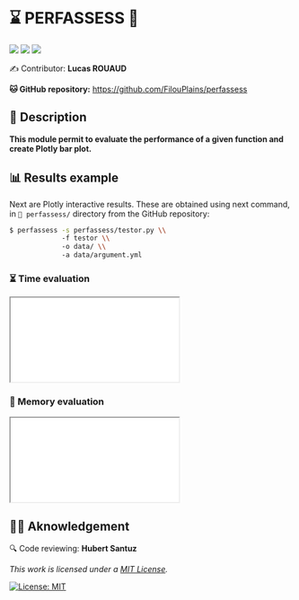 <div id="to-center">

<h1>⌛️ PERFASSESS 💾</h1>

<p>
    <a href="https://www.python.org/downloads/release/python-397/"><img src="https://img.shields.io/badge/python-%E2%89%A5_3.11.5-blue.svg"/></a>
    <a href="https://docs.conda.io/en/latest/miniconda.html"><img src="https://img.shields.io/badge/miniconda-%E2%89%A5_23.11.0-green.svg"/></a>
    <a href="https://opensource.org/licenses/MIT"><img src="https://img.shields.io/badge/License-MIT-yellow.svg"/></a>
</p>

<p>✍ Contributor: <strong>Lucas ROUAUD</strong></p>

<p><strong>🐱 GitHub repository:</strong> <a href="https://github.com/FilouPlains/perfassess">https://github.com/FilouPlains/perfassess</a></p>

</div>

## 📒 Description

**This module permit to evaluate the performance of a given function and create Plotly bar plot.**

## 📊 Results example

Next are Plotly interactive results. These are obtained using next command, in `📁 perfassess/` directory from the GitHub repository:

```bash
$ perfassess -s perfassess/testor.py \\
             -f testor \\
             -o data/ \\
             -a data/argument.yml
```



### ⏳ Time evaluation

<iframe src="plot/time_evaluation.html">
</iframe>

### 🧠 Memory evaluation

<iframe src="plot/memory_evaluation.html">
</iframe>


## 🙇‍♂️ Aknowledgement

🔍 Code reviewing: **Hubert Santuz**

_This work is licensed under a [MIT License](https://opensource.org/licenses/MIT)._

[![License: MIT](https://img.shields.io/badge/License-MIT-yellow.svg?style=for-the-badge)](https://opensource.org/licenses/MIT)
